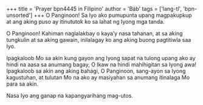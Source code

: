 +++
title = 'Prayer bpn4445 in Filipino'
author = 'Báb'
tags = ['lang-tl', 'bpn-unsorted']
+++
O Panginoon! Sa Iyo ako pumupunta upang magpakupkup at ang aking puso ay itinututok ko sa lahat ng Iyong mga tanda.

O Panginoon! Kahiman naglalakbay o kaya’y nasa tahanan, at sa aking tungkulin at sa aking gawain, inilalagay ko ang aking buong pagtitiwla saa Iyo.

Ipagkaloob Mo sa akin kung gayon ang Iyong sapat na tulong upang ako ay hindi na aasa sa anumang bagay, O Ikaw na hindi mahihigitan sa Iyong awa! Ipagkaloob sa akin ang aking bahagi, O Panginoon, sang-ayon sa Iyong kagustuhan, at tulutan Mo na ako ay masiyahan sa anumang itinalaga Mo para sa akin.

Nasa Iyo ang ganap na kapangyarihang mag-utos.
